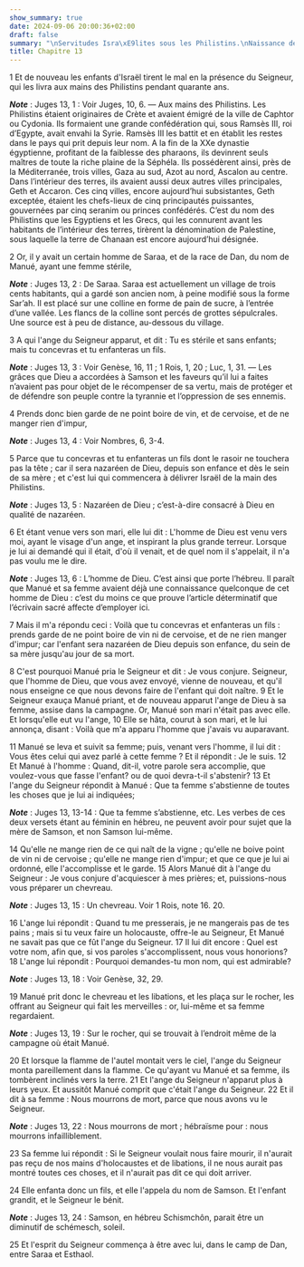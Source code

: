 ```yaml
---
show_summary: true
date: 2024-09-06 20:00:36+02:00
draft: false
summary: "\nServitudes Isra\xE9lites sous les Philistins.\nNaissance de Samson.\n"
title: Chapitre 13
---
```





1 Et de nouveau les enfants d'Israël tirent le mal en la présence du Seigneur, qui les livra aux mains des Philistins pendant quarante ans.

***Note*** :  Juges 13, 1 : Voir Juges, 10, 6. ― Aux mains des Philistins. Les Philistins étaient originaires de Crète et avaient émigré de la ville de Caphtor ou Cydonia. Ils formaient une grande confédération qui, sous Ramsès III, roi d’Egypte, avait envahi la Syrie. Ramsès III les battit et en établit les restes dans le pays qui prit depuis leur nom. A la fin de la XXe dynastie égyptienne, profitant de la faiblesse des pharaons, ils devinrent seuls maîtres de toute la riche plaine de la Séphéla. Ils possédèrent ainsi, près de la Méditerranée, trois villes, Gaza au sud, Azot au nord, Ascalon au centre. Dans l’intérieur des terres, ils avaient aussi deux autres villes principales, Geth et Accaron. Ces cinq villes, encore aujourd’hui subsistantes, Geth exceptée, étaient les chefs-lieux de cinq principautés puissantes, gouvernées par cinq seranim ou princes confédérés. C’est du nom des Philistins que les Egyptiens et les Grecs, qui les connurent avant les habitants de l’intérieur des terres, tirèrent la dénomination de
Palestine, sous laquelle la terre de Chanaan est encore aujourd’hui désignée.


2 Or, il y avait un certain homme de Saraa, et de la race de Dan, du nom de Manué, ayant une femme stérile,

***Note*** :  Juges 13, 2 : De Saraa. Saraa est actuellement un village de trois cents habitants, qui a gardé son ancien nom, à peine modifié sous la forme Sar’ah. Il est placé sur une colline en forme de pain de sucre, à l’entrée d’une vallée. Les flancs de la colline sont percés de grottes sépulcrales. Une source est à peu de distance, au-dessous du village.

3 A qui l'ange du Seigneur apparut, et dit : Tu es stérile et sans enfants; mais tu concevras et tu enfanteras un fils.

***Note*** :  Juges 13, 3 : Voir Genèse, 16, 11 ; 1 Rois, 1, 20 ; Luc, 1, 31. ― Les grâces que Dieu a accordées à Samson et les faveurs qu’il lui a faites n’avaient pas pour objet de le récompenser de sa vertu, mais de protéger et de défendre son peuple contre la tyrannie et l’oppression de ses ennemis.

4 Prends donc bien garde de ne point boire de vin, et de cervoise, et de ne manger rien d'impur,

***Note*** :  Juges 13, 4 : Voir Nombres, 6, 3-4.

5 Parce que tu concevras et tu enfanteras un fils dont le rasoir ne touchera pas la tête ; car il sera nazaréen de Dieu, depuis son enfance et dès le sein de sa mère ; et c'est lui qui commencera à délivrer Israël de la main des Philistins.

***Note*** :  Juges 13, 5 : Nazaréen de Dieu ; c’est-à-dire consacré à Dieu en qualité de nazaréen.


6 Et étant venue vers son mari, elle lui dit : L'homme de Dieu est venu vers moi, ayant le visage d'un ange, et inspirant la plus grande terreur. Lorsque je lui ai demandé qui il était, d'où il venait, et de quel nom il s'appelait, il n'a pas voulu me le dire.

***Note*** :  Juges 13, 6 : L’homme de Dieu. C’est ainsi que porte l’hébreu. Il paraît que Manué et sa femme avaient déjà une connaissance quelconque de cet homme de Dieu : c’est du moins ce que prouve l’article déterminatif que l’écrivain sacré affecte d’employer ici.

7 Mais il m'a répondu ceci : Voilà que tu concevras et enfanteras un fils : prends garde de ne point boire de vin ni de cervoise, et de ne rien manger d'impur; car l'enfant sera nazaréen de Dieu depuis son enfance, du sein de sa mère jusqu'au jour de sa mort.


8 C'est pourquoi Manué pria le Seigneur et dit : Je vous conjure. Seigneur, que l'homme de Dieu, que vous avez envoyé, vienne de nouveau, et qu'il nous enseigne ce que nous devons faire de l'enfant qui doit naître. 9 Et le Seigneur exauça Manué priant, et de nouveau apparut l'ange de Dieu à sa femme, assise dans la campagne. Or, Manué son mari n'était pas avec elle. Et lorsqu'elle eut vu l'ange, 10 Elle se hâta, courut à son mari, et le lui annonça, disant : Voilà que m'a apparu l'homme que j'avais vu auparavant.


11 Manué se leva et suivit sa femme; puis, venant vers l'homme, il lui dit : Vous êtes celui qui avez parlé à cette femme ? Et il répondit : Je le suis. 12 Et Manué à l'homme : Quand, dit-il, votre parole sera accomplie, que voulez-vous que fasse l'enfant? ou de quoi devra-t-il s'abstenir? 13 Et l'ange du Seigneur répondit à Manué : Que ta femme s'abstienne de toutes les choses que je lui ai indiquées;

***Note*** :  Juges 13, 13-14 : Que ta femme s’abstienne, etc. Les verbes de ces deux versets étant au féminin en hébreu, ne peuvent avoir pour sujet que la mère de Samson, et non Samson lui-même.

14 Qu'elle ne mange rien de ce qui naît de la vigne ; qu'elle ne boive point de vin ni de cervoise ; qu'elle ne mange rien d'impur; et que ce que je lui ai ordonné, elle l'accomplisse et le garde. 15 Alors Manué dit à l'ange du Seigneur : Je vous conjure d'acquiescer à mes prières; et, puissions-nous vous préparer un chevreau.

***Note*** :  Juges 13, 15 : Un chevreau. Voir 1 Rois, note 16. 20.

16 L'ange lui répondit : Quand tu me presserais, je ne mangerais pas de tes pains ; mais si tu veux faire un holocauste, offre-le au Seigneur, Et Manué ne savait pas que ce fût l'ange du Seigneur. 17 Il lui dit encore : Quel est votre nom, afin que, si vos paroles s'accomplissent, nous vous honorions? 18 L'ange lui répondit : Pourquoi demandes-tu mon nom, qui est admirable?

***Note*** :  Juges 13, 18 : Voir Genèse, 32, 29.

19 Manué prit donc le chevreau et les libations, et les plaça sur le rocher, les offrant au Seigneur qui fait les merveilles : or, lui-même et sa femme regardaient.

***Note*** :  Juges 13, 19 : Sur le rocher, qui se trouvait à l’endroit même de la campagne où était Manué.

20 Et lorsque la flamme de l'autel montait vers le ciel, l'ange du Seigneur monta pareillement dans la flamme. Ce qu'ayant vu Manué et sa femme, ils tombèrent inclinés vers la terre. 21 Et l'ange du Seigneur n'apparut plus à leurs yeux. Et aussitôt Manué comprit que c'était l'ange du Seigneur. 22 Et il dit à sa femme : Nous mourrons de mort, parce que nous avons vu le Seigneur.

***Note*** :  Juges 13, 22 : Nous mourrons de mort ; hébraïsme pour : nous mourrons infailliblement.

23 Sa femme lui répondit : Si le Seigneur voulait nous faire mourir, il n'aurait pas reçu de nos mains d'holocaustes et de libations, il ne nous aurait pas montré toutes ces choses, et il n'aurait pas dit ce qui doit arriver.


24 Elle enfanta donc un fils, et elle l'appela du nom de Samson. Et l'enfant grandit, et le Seigneur le bénit.

***Note*** :  Juges 13, 24 : Samson, en hébreu Schismchôn, parait être un diminutif de schémesch, soleil.

25 Et l'esprit du Seigneur commença à être avec lui, dans le camp de Dan, entre Saraa et Esthaol.

